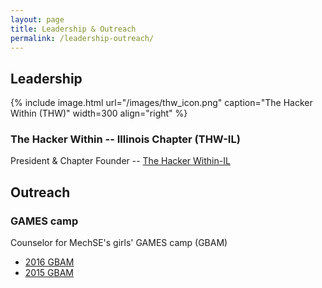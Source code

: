 ```yaml
---
layout: page
title: Leadership & Outreach
permalink: /leadership-outreach/
---
```


## Leadership

{% include image.html url="/images/thw_icon.png" caption="The Hacker Within (THW)" width=300 align="right" %}

### The Hacker Within -- Illinois Chapter (THW-IL)

President & Chapter Founder -- [The Hacker Within-IL](/leadership-outreach/thw/)

## Outreach

### GAMES camp

Counselor for MechSE's girls' GAMES camp (GBAM)

- [2016 GBAM](http://www.istem.illinois.edu/news/games.gbam.16.html)
- [2015 GBAM](https://mechanical.illinois.edu/news/gbam-campers-gain-awesome-experience-hands-fun)
